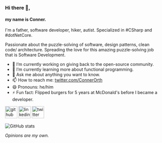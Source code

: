 ### Hi there 👋,  
#### my name is Conner.
I'm a father, software developer, hiker, autist.
Specialized in #CSharp and #dotNetCore.

Passionate about the puzzle-solving of software, design patterns, clean code/ architecture. Spreading the love for this amazing puzzle-solving job that is Software Development.

- 🔭 I’m currently working on giving back to the open-source community. 
- 🌱 I’m currently learning more about functional programming. 
- 💬 Ask me about anything you want to know. 
- 📫 How to reach me: <a href="https://twitter.com/ConnerOrth">twitter.com/ConnerOrth</a> 
- 😄 Pronouns: he/him 
- ⚡ Fun fact: Flipped burgers for 5 years at McDonald's before I became a developer.


[<img src='https://cdn.jsdelivr.net/npm/simple-icons@3.0.1/icons/github.svg' alt='github' height='40'>](https://github.com/ConnerOrth)  [<img src='https://cdn.jsdelivr.net/npm/simple-icons@3.0.1/icons/linkedin.svg' alt='linkedin' height='40'>](https://www.linkedin.com/in/conner-orth-b0b92255/)  [<img src='https://cdn.jsdelivr.net/npm/simple-icons@3.0.1/icons/twitter.svg' alt='twitter' height='40'>](https://twitter.com/ConnerOrth)  

![GitHub stats](https://github-readme-stats.vercel.app/api?username=ConnerOrth&show_icons=true&theme=radical)  

*Opinions are my own.*

